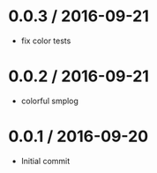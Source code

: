 
0.0.3 / 2016-09-21
==================

  * fix color tests

0.0.2 / 2016-09-21
==================

  * colorful smplog

0.0.1 / 2016-09-20
==================

  * Initial commit
